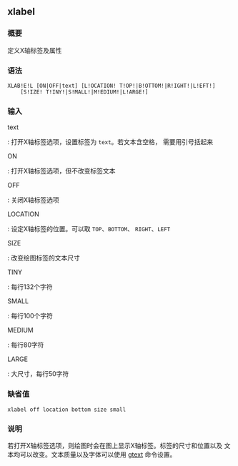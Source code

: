 ## xlabel 

### 概要

定义X轴标签及属性

### 语法

``` {.bash}
XLAB!E!L [ON|OFF|text] [L!OCATION! T!OP!|B!OTTOM!|R!IGHT!|L!EFT!]
    [S!IZE! T!INY!|S!MALL!|M!EDIUM!|L!ARGE!]
```

### 输入

text

:   打开X轴标签选项，设置标签为 `text`。若文本含空格， 需要用引号括起来

ON

:   打开X轴标签选项，但不改变标签文本

OFF

:   关闭X轴标签选项

LOCATION

:   设定X轴标签的位置。可以取 `TOP`、`BOTTOM`、 `RIGHT`、`LEFT`

SIZE

:   改变绘图标签的文本尺寸

TINY

:   每行132个字符

SMALL

:   每行100个字符

MEDIUM

:   每行80字符

LARGE

:   大尺寸，每行50字符

### 缺省值

``` {.bash}
xlabel off location bottom size small
```

### 说明

若打开X轴标签选项，则绘图时会在图上显示X轴标签。标签的尺寸和位置以及
文本均可以改变。文本质量以及字体可以使用 [gtext](/commands/gtext.md)
命令设置。
